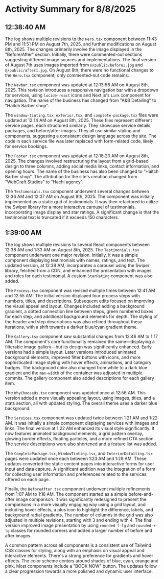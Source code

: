 # Activity Summary for 8/8/2025

## 12:38:40 AM
The log shows multiple revisions to the `Hero.tsx` component between 11:43 PM and 11:51 PM on August 7th, 2025, and further modifications on August 8th, 2025.  The changes primarily involve the image displayed in the "Before/After" section. Initially, there were commented-out sections suggesting different image sources and implementations.  The final version of August 7th uses images imported from  `@/public/before1.jpg` and `@/public/after1.jpg`. On August 8th, there were no functional changes to the `Hero.tsx` component; only commented-out code remains.

The `Navbar.tsx` component was updated at 12:13:58 AM on August 8th, 2025.  This revision introduces a responsive navigation bar with a dropdown for services, using `lucide-react` icons and Next.js's `Link` component for navigation. The name of the business has changed from "A&B Detailing" to "Haitch Barber shop".

The `window-tinting.tsx`, `exterior.tsx`, and `complete-package.tsx` files were updated at 12:14 AM on August 8th, 2025. These files represent different service pages, each structured similarly.  They showcase service details, packages, and before/after images.  They all use similar styling and components, suggesting a consistent design language across the site.  The code in each service file was later replaced with form-related code, likely for service bookings.


The `Footer.tsx` component was updated at 12:18:20 AM on August 8th, 2025. The changes involved restructuring the layout from a grid-based design to three columns, adding social media links, contact information, and opening hours. The name of the business has also been changed to "Haitch Barber shop". The attribution for the site's creation changed from "WebCraft Studios" to "Hachi agency".

The `Testimonials.tsx` component underwent several changes between 12:36 AM and 12:37 AM on August 8th, 2025. The component was initially implemented as a static grid of testimonials.  It was then refactored to utilize the Swiper library for a more interactive carousel of testimonials, incorporating image display and star ratings. A significant change is that the testimonial text is truncated if it exceeds 150 characters.


## 1:39:00 AM
The log shows multiple revisions to several React components between 12:38 AM and 1:33 AM on August 8th, 2025.  The `Testimonials.tsx` component underwent one major revision. Initially, it was a simple component displaying testimonials with names, ratings, and text. The updated version, at 12:38 AM, incorporates a carousel using the Swiper library, fetched from a CDN, and enhanced the presentation with images and roles for each testimonial.  A custom `StarRating` component was also added.

The `Process.tsx` component was revised multiple times between 12:41 AM and 12:55 AM. The initial version displayed four process steps with numbers, titles, and descriptions. Subsequent edits focused on improving the visual appeal and layout. Changes included adding a background gradient, a dotted connection line between steps, green numbered boxes for each step, and additional background elements for depth.  The styling of the header and step descriptions was also refined throughout these iterations, with a shift towards a darker blue/cyan gradient theme.


The `Gallery.tsx` component saw substantial changes from 12:46 AM to 1:17 AM. The component's core functionality remained the same—displaying a filterable image gallery—but its design was significantly enhanced.  Early versions had a simple layout.  Later versions introduced animated background elements, improved filter buttons with icons, and more sophisticated image styling with hover effects, animations, and category badges.  The background color also changed from white to a dark blue gradient and the `max-width` of the container was adjusted in multiple commits.  The gallery component also added descriptions for each gallery item.

The `WhyChooseUs.tsx` component was updated once at 12:56 AM. This version added a more visually appealing layout, using images, titles, and a stats section, all with updated styling. The overall theme uses a darker blue background.

The `Services.tsx` component was updated twice between 1:21 AM and 1:22 AM.  It was initially a simple component displaying services with images and links. The final version at 1:22 AM enhanced its visual style significantly. It now features animated background elements, a grid pattern overlay, glowing border effects, floating particles, and a more refined CTA section.  The service descriptions were also shortened and a feature list was added.

The `CompletePackage.tsx`, `WindowTinting.tsx`, and `InteriorDetailing.tsx` pages were updated once each between 1:23 AM and 1:26 AM. These updates converted the static content pages into interactive forms for user input and data capture. A significant addition was the integration of a form for collecting user information and preferences related to the services offered on each page.

Finally, the `BeforeAfter.tsx` component underwent multiple refinements from 1:07 AM to 1:18 AM. The component started as a simple before-and-after image comparison.  It was significantly redesigned to present the comparisons in a more visually engaging way using a grid layout, and including hover effects, a plus icon to highlight the difference,  labels, and background radial gradients.  The number of columns in the grid was also adjusted in multiple revisions, starting with 3 and ending with 4.  The final version improved image presentation by using `rounded-l-lg` and `rounded-r-lg` classes for rounded corners and added a larger number of before and after images.


A common pattern across all components is a consistent use of Tailwind CSS classes for styling, along with an emphasis on visual appeal and interactive elements.  There's a strong preference for gradients and hover effects. The color scheme centers around shades of blue, cyan, orange and pink.  Most components include a "BOOK NOW" button.  The updates follow a clear progression towards a more polished and dynamic user interface.
